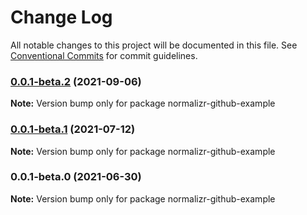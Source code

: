 # Change Log

All notable changes to this project will be documented in this file.
See [Conventional Commits](https://conventionalcommits.org) for commit guidelines.

### [0.0.1-beta.2](https://github.com/coinbase/rest-hooks/compare/normalizr-github-example@0.0.1-beta.1...normalizr-github-example@0.0.1-beta.2) (2021-09-06)

**Note:** Version bump only for package normalizr-github-example





### [0.0.1-beta.1](https://github.com/coinbase/rest-hooks/compare/normalizr-github-example@0.0.1-beta.0...normalizr-github-example@0.0.1-beta.1) (2021-07-12)

**Note:** Version bump only for package normalizr-github-example





### 0.0.1-beta.0 (2021-06-30)

**Note:** Version bump only for package normalizr-github-example
